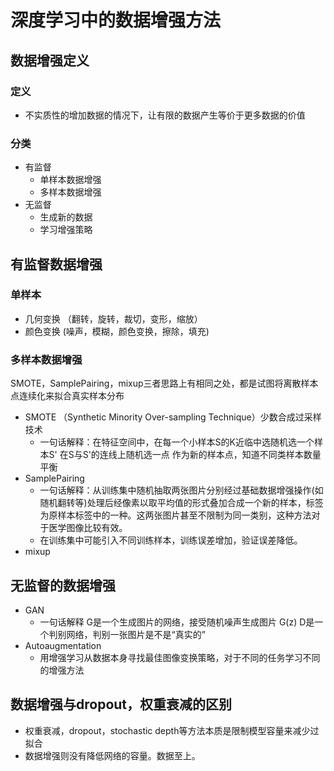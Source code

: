 # 深度学习中的数据增强方法


## 数据增强定义

### 定义
- 不实质性的增加数据的情况下，让有限的数据产生等价于更多数据的价值

### 分类
- 有监督
    - 单样本数据增强
    - 多样本数据增强
- 无监督
    - 生成新的数据
    - 学习增强策略

## 有监督数据增强

### 单样本
- 几何变换 （翻转，旋转，裁切，变形，缩放）
- 颜色变换  (噪声，模糊，颜色变换，擦除，填充)

### 多样本数据增强
SMOTE，SamplePairing，mixup三者思路上有相同之处，都是试图将离散样本点连续化来拟合真实样本分布
- SMOTE （Synthetic Minority Over-sampling Technique）少数合成过采样技术
    - 一句话解释：在特征空间中，在每一个小样本S的K近临中选随机选一个样本S' 在S与S'的连线上随机选一点 作为新的样本点，知道不同类样本数量平衡
- SamplePairing
    - 一句话解释：从训练集中随机抽取两张图片分别经过基础数据增强操作(如随机翻转等)处理后经像素以取平均值的形式叠加合成一个新的样本，标签为原样本标签中的一种。这两张图片甚至不限制为同一类别，这种方法对于医学图像比较有效。
    - 在训练集中可能引入不同训练样本，训练误差增加，验证误差降低。
- mixup

## 无监督的数据增强
- GAN
    - 一句话解释 G是一个生成图片的网络，接受随机噪声生成图片 G(z) D是一个判别网络，判别一张图片是不是“真实的”
- Autoaugmentation
    - 用增强学习从数据本身寻找最佳图像变换策略，对于不同的任务学习不同的增强方法

## 数据增强与dropout，权重衰减的区别
- 权重衰减，dropout，stochastic depth等方法本质是限制模型容量来减少过拟合
- 数据增强则没有降低网络的容量。数据至上。